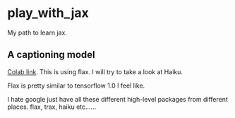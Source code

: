 # play_with_jax
My path to learn jax.

## A captioning model
[Colab link](https://colab.research.google.com/drive/1o7NvUogX9RYuAbSumQj6-_gg4rfjKCHB?usp=sharing). This is using flax.
I will try to take a look at Haiku.

Flax is pretty similar to tensorflow 1.0 I feel like.

I hate google just have all these different high-level packages from different places. flax, trax, haiku etc......
